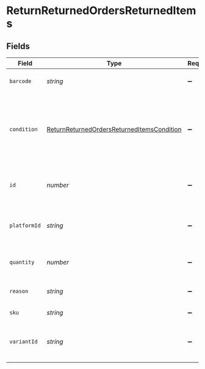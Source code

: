 # ReturnReturnedOrdersReturnedItems


## Fields

| Field                                                                                                           | Type                                                                                                            | Required                                                                                                        | Description                                                                                                     |
| --------------------------------------------------------------------------------------------------------------- | --------------------------------------------------------------------------------------------------------------- | --------------------------------------------------------------------------------------------------------------- | --------------------------------------------------------------------------------------------------------------- |
| `barcode`                                                                                                       | *string*                                                                                                        | :heavy_minus_sign:                                                                                              | The barcode for the item.                                                                                       |
| `condition`                                                                                                     | [ReturnReturnedOrdersReturnedItemsCondition](../../models/shared/returnreturnedordersreturneditemscondition.md) | :heavy_minus_sign:                                                                                              | The condition of the returned items. Can be one of like_new, used, or damaged.                                  |
| `id`                                                                                                            | *number*                                                                                                        | :heavy_minus_sign:                                                                                              | Unique identifier of the line item within delta.                                                                |
| `platformId`                                                                                                    | *string*                                                                                                        | :heavy_minus_sign:                                                                                              | vThe platform-specific ID of the product.                                                                       |
| `quantity`                                                                                                      | *number*                                                                                                        | :heavy_minus_sign:                                                                                              | The number of returned items.                                                                                   |
| `reason`                                                                                                        | *string*                                                                                                        | :heavy_minus_sign:                                                                                              | The reaons of the return.                                                                                       |
| `sku`                                                                                                           | *string*                                                                                                        | :heavy_minus_sign:                                                                                              | The SKU of the item.                                                                                            |
| `variantId`                                                                                                     | *string*                                                                                                        | :heavy_minus_sign:                                                                                              | The platform-specific ID of the variant.                                                                        |